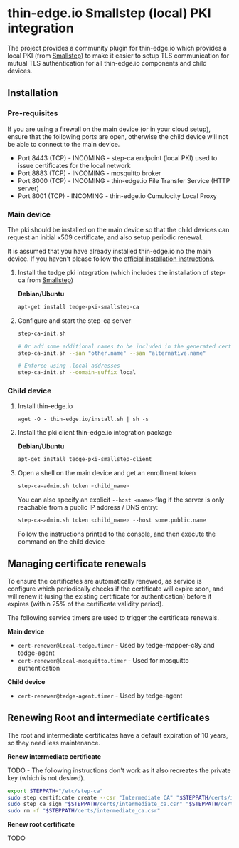 # thin-edge.io Smallstep (local) PKI integration

The project provides a community plugin for thin-edge.io which provides a local PKI (from [Smallstep](https://smallstep.com/)) to make it easier to setup TLS communication for mutual TLS authentication for all thin-edge.io components and child devices.

## Installation

### Pre-requisites

If you are using a firewall on the main device (or in your cloud setup), ensure that the following ports are open, otherwise the child device will not be able to connect to the main device.

* Port 8443 (TCP) - INCOMING - step-ca endpoint (local PKI) used to issue certificates for the local network
* Port 8883 (TCP) - INCOMING - mosquitto broker
* Port 8000 (TCP) - INCOMING - thin-edge.io File Transfer Service (HTTP server)
* Port 8001 (TCP) - INCOMING - thin-edge.io Cumulocity Local Proxy

### Main device

The pki should be installed on the main device so that the child devices can request an initial x509 certificate, and also setup periodic renewal.

It is assumed that you have already installed thin-edge.io no the main device. If you haven't please follow the [official installation instructions](https://thin-edge.github.io/thin-edge.io/install/).

1. Install the tedge pki integration (which includes the installation of step-ca from [Smallstep](https://smallstep.com/))

    **Debian/Ubuntu**

    ```sh
    apt-get install tedge-pki-smallstep-ca
    ```

2. Configure and start the step-ca server

    ```sh
    step-ca-init.sh

    # Or add some additional names to be included in the generated certificates
    step-ca-init.sh --san "other.name" --san "alternative.name"

    # Enforce using .local addresses
    step-ca-init.sh --domain-suffix local
    ```

### Child device

1. Install thin-edge.io

    ```sg
    wget -O - thin-edge.io/install.sh | sh -s
    ```

2. Install the pki client thin-edge.io integration package

    **Debian/Ubuntu**

    ```sh
    apt-get install tedge-pki-smallstep-client
    ```

3. Open a shell on the main device and get an enrollment token

    ```sh
    step-ca-admin.sh token <child_name>
    ```

    You can also specify an explicit `--host <name>` flag if the server is only reachable from a public IP address / DNS entry:

    ```sh
    step-ca-admin.sh token <child_name> --host some.public.name
    ```

    Follow the instructions printed to the console, and then execute the command on the child device

## Managing certificate renewals

To ensure the certificates are automatically renewed, as service is configure which periodically checks if the certificate will expire soon, and will renew it (using the existing certificate for authentication) before it expires (within 25% of the certificate validity period).

The following service timers are used to trigger the certificate renewals.

**Main device**

* `cert-renewer@local-tedge.timer` - Used by tedge-mapper-c8y and tedge-agent
* `cert-renewer@local-mosquitto.timer` - Used for mosquitto authentication

**Child device**

* `cert-renewer@tedge-agent.timer` - Used by tedge-agent

## Renewing Root and intermediate certificates

The root and intermediate certificates have a default expiration of 10 years, so they need less maintenance.

**Renew intermediate certificate**

TODO - The following instructions don't work as it also recreates the private key (which is not desired).

```sh
export STEPPATH="/etc/step-ca"
sudo step certificate create --csr "Intermediate CA" "$STEPPATH/certs/intermediate_ca.csr" "$STEPPATH/secrets/intermediate_ca_key"
sudo step ca sign "$STEPPATH/certs/intermediate_ca.csr" "$STEPPATH/certs/intermediate_ca.crt"
sudo rm -f "$STEPPATH/certs/intermediate_ca.csr"
```

**Renew root certificate**

TODO
